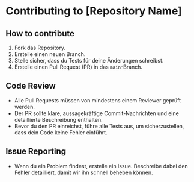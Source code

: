 # Contributing to [Repository Name]

## How to contribute

1. Fork das Repository.
2. Erstelle einen neuen Branch.
3. Stelle sicher, dass du Tests für deine Änderungen schreibst.
4. Erstelle einen Pull Request (PR) in das `main`-Branch.

## Code Review

- Alle Pull Requests müssen von mindestens einem Reviewer geprüft werden.
- Der PR sollte klare, aussagekräftige Commit-Nachrichten und eine detaillierte Beschreibung enthalten.
- Bevor du den PR einreichst, führe alle Tests aus, um sicherzustellen, dass dein Code keine Fehler einführt.

## Issue Reporting

- Wenn du ein Problem findest, erstelle ein Issue. Beschreibe dabei den Fehler detailliert, damit wir ihn schnell beheben können.
